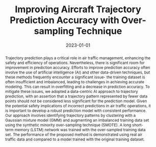 ---
title: Improving Aircraft Trajectory Prediction Accuracy with Over-sampling Technique
authors:
- Seokbin Yoon
- Keumjin Lee
date: '2023-01-01'
publishDate: '2025-03-11T12:40:45.536989Z'
doi: '10.1109/DASC58513.2023.10311324'
publication_types:
- paper-conference
publication: '*2023 IEEE/AIAA 42nd Digital Avionics Systems Conference (DASC)*'

abstract: Trajectory prediction plays a critical role in air traffic management, enhancing the safety and efficiency of operations. Nevertheless, there is significant room for improvement in prediction accuracy. Efforts to improve prediction accuracy often involve the use of artificial intelligence (AI) and other data-driven techniques, but these methods frequently encounter a significant issue- the training dataset is often insufficient and imbalanced, leading to challenges in achieving accurate modeling. This can result in overfitting and a decrease in prediction accuracy. To mitigate these issues, we adopted a data-centric AI approach to trajectory prediction, with an assertion that a trajectory pattern represented by fewer data points should not be considered less significant for the prediction model. Given the potential safety implications of incorrect predictions in air traffic operations, it is important to develop a robust prediction model with consistent performance. Our approach involves identifying trajectory patterns by clustering with a Gaussian mixture model (GMM) and augmenting an imbalanced training data set using the synthetic minority over-sampling technique (SMOTE). A long short-term memory (LSTM) network was trained with the over-sampled training data set. The performance of the proposed method is demonstrated using real air traffic data and compared to a model trained with the original training dataset.
# Summary. An optional shortened abstract.
summary:

tags:
  - Aircraft Trajectory Dataset Augmentation
  - Long Short-Term Memory
---